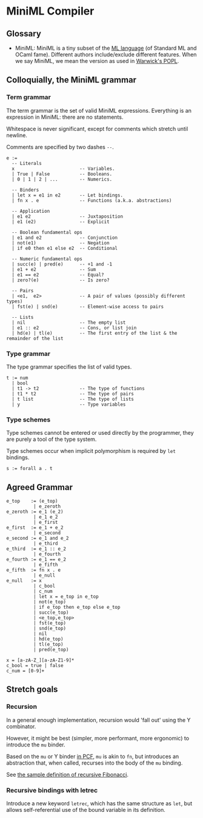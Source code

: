 # MiniML Compiler 

## Glossary

- MiniML:
  MiniML is a tiny subset of the [ML language](https://en.wikipedia.org/wiki/ML_(programming_language)) (of Standard ML and OCaml fame).
  Different authors include/exclude different features. 
  When we say MiniML, we mean the version as used in [Warwick's POPL](https://warwick.ac.uk/fac/sci/dcs/teaching/modules/cs349/).
  
## Colloquially, the MiniML grammar

### Term grammar
The term grammar is the set of valid MiniML expressions. Everything is an
expression in MiniML: there are no statements.

Whitespace is never significant, except for comments which stretch until newline.

Comments are specified by two dashes `--`.

```bnf
e :=
  -- Literals
  x                        -- Variables.
  | True | False           -- Booleans.
  | 0 | 1 | 2 | ...        -- Numerics.

  -- Binders
  | let x = e1 in e2       -- Let bindings.
  | fn x . e               -- Functions (a.k.a. abstractions)

  -- Application
  | e1 e2                  -- Juxtaposition
  | e1 (e2)                -- Explicit

  -- Boolean fundamental ops
  | e1 and e2              -- Conjunction
  | not(e1)                -- Negation
  | if e0 then e1 else e2  -- Conditional
  
  -- Numeric fundamental ops
  | succ(e) | pred(e)      -- +1 and -1
  | e1 + e2                -- Sum
  | e1 == e2               -- Equal?
  | zero?(e)               -- Is zero?

  -- Pairs
  | <e1,  e2>              -- A pair of values (possibly different types)
  | fst(e) | snd(e)        -- Element-wise access to pairs

  -- Lists
  | nil                    -- The empty list
  | e1 :: e2               -- Cons, or list join
  | hd(e) | tl(e)          -- The first entry of the list & the remainder of the list
```

### Type grammar
The type grammar specifies the list of valid types.

```bnf
t := num
  | bool
  | t1 -> t2               -- The type of functions
  | t1 * t2                -- The type of pairs
  | t list                 -- The type of lists
  | y                      -- Type variables
```

### Type schemes
Type schemes cannot be entered or used directly by the programmer, they are
purely a tool of the type system.

Type schemes occur when implicit polymorphism is required by `let` bindings.

```bnf
s := forall a . t
```

## Agreed Grammar

```
e_top    := (e_top)
          | e_zeroth
e_zeroth := e_1 (e_2)
          | e_1 e_2
          | e_first
e_first  := e_1 + e_2
          | e_second
e_second := e_1 and e_2
          | e_third
e_third  := e_1 :: e_2
          | e_fourth
e_fourth := e_1 == e_2
          | e_fifth
e_fifth  := fn x . e
          | e_null
e_null   := x
          | c_bool
          | c_num
          | let x = e_top in e_top
          | not(e_top)
          | if e_top then e_top else e_top
          | succ(e_top)
          | <e_top,e_top>
          | fst(e_top)
          | snd(e_top)
          | nil
          | hd(e_top)
          | tl(e_top)
          | pred(e_top)

x = [a-zA-Z_][a-zA-Z1-9]*
c_bool = true | false
c_num = [0-9]+
```

## Stretch goals

### Recursion 
In a general enough implementation, recursion would 'fall out' using the Y combinator.

However, it might be best (simpler, more performant, more ergonomic) to introduce the `mu` binder.

Based on the `mu` or Y binder [in
PCF](https://en.wikipedia.org/wiki/Programming_Computable_Functions#Semantics),
`mu` is akin to `fn`, but introduces an abstraction that, when called, recurses
into the body of the `mu` binding.

See [the sample definition of recursive Fibonacci](./examples/fib.ml).

### Recursive bindings with letrec

Introduce a new keyword `letrec`, which has the same structure as `let`, but allows self-referential use of the bound variable in its definition.

